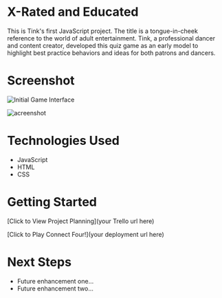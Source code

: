 # X-Rated and Educated

This is Tink's first JavaScript project. The title is a tongue-in-cheek reference to the world of adult entertainment. Tink, a professional dancer and content creator, developed this quiz game as an early model to highlight best practice behaviors and ideas for both patrons and dancers. 

# Screenshot

![Initial Game Interface](<Image 4-29-25 at 3.45 PM.JPG>)


<img src="url to your image on imgur" alt="acreenshot">

# Technologies Used

- JavaScript
- HTML
- CSS

# Getting Started

[Click to View Project Planning](your Trello url here)

[Click to Play Connect Four!](your deployment url here)

# Next Steps

- Future enhancement one...
- Future enhancement two... 